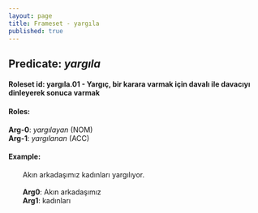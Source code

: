 ```yaml
---
layout: page
title: Frameset - yargıla
published: true
---
```

<h2>Predicate: <i>yargıla</i></h2>
<h4>Roleset id: yargıla.01 - Yargıç, bir karara varmak için davalı ile davacıyı dinleyerek sonuca varmak<br>
<h4>Roles:</h4>
<b>Arg-0</b>: <i>yargılayan</i>  (NOM) <br>
<b>Arg-1</b>: <i>yargılanan</i>  (ACC) <br>
<h4>Example:</h4>
&emsp;&emsp;Akın arkadaşımız kadınları yargılıyor.<br><br>
&emsp;&emsp;<b>Arg0</b>:  Akın arkadaşımız<br>
&emsp;&emsp;<b>Arg1</b>:  kadınları<br>

